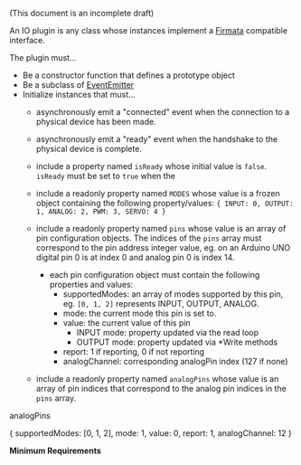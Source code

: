 (This document is an incomplete draft)

An IO plugin is any class whose instances implement a [Firmata](https://github.com/jgautier/firmata) compatible interface. 

The plugin must...

- Be a constructor function that defines a prototype object
- Be a subclass of [EventEmitter](http://nodejs.org/api/events.html#events_class_events_eventemitter)
- Initialize instances that must...
    - asynchronously emit a "connected" event when the connection to a physical device has been made.
    - asynchronously emit a "ready" event when the handshake to the physical device is complete.
    - include a property named `isReady` whose initial value is `false`. `isReady` must be set to `true` when the 
    - include a readonly property named `MODES` whose value is a frozen object containing the following property/values: `{ INPUT: 0, OUTPUT: 1, ANALOG: 2, PWM: 3, SERVO: 4 }` 
    - include a readonly property named `pins` whose value is an array of pin configuration objects. The indices of the `pins` array must correspond to the pin address integer value, eg. on an Arduino UNO digital pin 0 is at index 0 and analog pin 0 is index 14. 
        - each pin configuration object must contain the following properties and values: 
            - supportedModes: an array of modes supported by this pin, eg. `[0, 1, 2]` represents INPUT, OUTPUT, ANALOG. 
            - mode: the current mode this pin is set to.
            - value: the current value of this pin 
                - INPUT mode: property updated via the read loop
                - OUTPUT mode: property updated via *Write methods
            - report: 1 if reporting, 0 if not reporting
            - analogChannel: corresponding analogPin index (127 if none)

    - include a readonly property named `analogPins` whose value is an array of pin indices that correspond to the analog pin indices in the `pins` array. 



analogPins

{
  supportedModes: [0, 1, 2],
  mode: 1,
  value: 0,
  report: 1,
  analogChannel: 12
}

**Minimum Requirements**